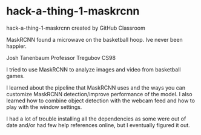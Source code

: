 # hack-a-thing-1-maskrcnn
hack-a-thing-1-maskrcnn created by GitHub Classroom

MaskRCNN found a microwave on the basketball hoop. Ive never been happier.




Josh Tanenbaum 
Professor Tregubov CS98

I tried to use MaskRCNN to analyze images and video from basketball games.

I learned about the pipeline that MaskRCNN uses and the ways you can customize MaskRCNN detection/improve performance of the model. I also learned how to combine object detection with the webcam feed  and how to play with the window settings.

I had a lot of trouble installing all the dependencies as some were out of date and/or had few help references online, but I eventually figured it out.
